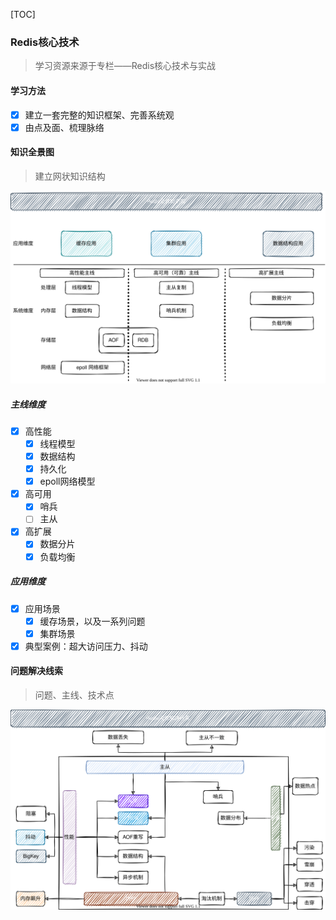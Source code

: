 [TOC]

### Redis核心技术

> 学习资源来源于专栏——Redis核心技术与实战

#### 学习方法

- [x] 建立一套完整的知识框架、完善系统观
- [x] 由点及面、梳理脉络

#### 知识全景图

> 建立网状知识结构

![Redis学习全景图](images/Redis学习全景图.svg)

##### 主线维度

- [x] 高性能
    - [x] 线程模型
    - [x] 数据结构
    - [x] 持久化
    - [x] epoll网络模型

- [x] 高可用
    - [x] 哨兵
    - [ ] 主从

- [x] 高扩展
    - [x] 数据分片
    - [x] 负载均衡

##### 应用维度

- [x] 应用场景
    - [x] 缓存场景，以及一系列问题
    - [x] 集群场景
- [x] 典型案例：超大访问压力、抖动

#### 问题解决线索

> 问题、主线、技术点

![Redis问题解决线索](images/Redis问题解决线索.svg)

